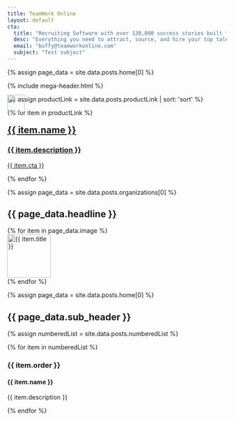 ```yaml
---
title: TeamWork Online
layout: default
cta:
  title: "Recruiting Software with over 130,000 success stories built for Sports & Entertainment"
  desc: "Everything you need to attract, source, and hire your top talent at every size organization."
  email: "buffy@teamworkonline.com"
  subject: "Test subject"
---
```

{% assign page_data = site.data.posts.home[0] %}

{% include mega-header.html %}

<section class="bg-silver pb4">
<div class="container mx-auto">
<div class="flex flex-wrap">

{% assign productLink = site.data.posts.productLink | sort: 'sort' %}

{% for item in productLink %}
<a href="{{ item.url }}" class="text-decoration-none px2 flex flex-column col-12 md-col-4 mb3 wow fadeInUp" data-wow-delay="0.2s">
<div class="flex-auto px3 pt3 card-shadow bg-white"  style="margin-top: -4rem;">
<img src="{{ item.icon.url }}" style= "width: 40px;">
<h2 class="oswald black mb2">{{ item.name }}</h2>
<h3 class="oswald line-height-4 h4 mb3 regular black">{{ item.description }}</h3>
</div>
<div class="flex-none p3 bg-white">
<p class="btn-two caps block oswald white bg-green semibold h6 px3 py1 my0 ltr-spacing-2">{{ item.cta }}</p>
</div>
</a>
{% endfor %}

{% assign page_data = site.data.posts.organizations[0] %}
<div class="container mx-auto py4 my4 wow fadeInUp">
<h2 class="oswald line-height-1 h2 black caps mb4 center">{{ page_data.headline }}</h2>
<div class="px2 col-12 md-col-8 center mx-auto">
<div class="flex flex-wrap my3">
  {% for item in page_data.image %}
  <div class="col-6 md-col-3 center px2 mt2">
    <img class="inline-block mb1" src="{{ item.url }}" alt="{{ item.title }}" width="100" />
  </div>
  {% endfor %}
</div>
</div>
</div>
</div>
</div>
</section>

<section class="container mx-auto bg-white py4">

{% assign page_data = site.data.posts.home[0] %}

<h2 class="oswald line-height-4 h2 regular black center">{{ page_data.sub_header }}</h2>
<div class="px2 mt4 clearfix">
<div class="md-flex flex-auto">

{% assign numberedList = site.data.posts.numberedList %}

{% for item in numberedList %}

<div class="sm-col-12 md-col-3 px2 wow fadeInUp" data-wow-delay="0.1s">
<h3 class="oswold black h3 bold mb2">{{ item.order }}</h3>
<h4 class="oswold black h4 my0 bold">{{ item.name }}</h4>
<p class="mb4 oswold black h5 regular">{{ item.description }}</p>
</div>

{% endfor %}

</div>
<!-- </section> -->

